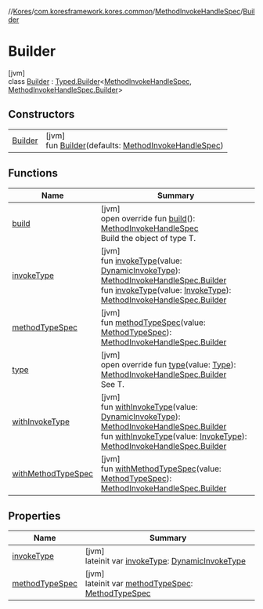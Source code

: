//[Kores](../../../../index.md)/[com.koresframework.kores.common](../../index.md)/[MethodInvokeHandleSpec](../index.md)/[Builder](index.md)

# Builder

[jvm]\
class [Builder](index.md) : [Typed.Builder](../../../com.koresframework.kores.base/-typed/-builder/index.md)<[MethodInvokeHandleSpec](../index.md), [MethodInvokeHandleSpec.Builder](index.md)>

## Constructors

| | |
|---|---|
| [Builder](-builder.md) | [jvm]<br>fun [Builder](-builder.md)(defaults: [MethodInvokeHandleSpec](../index.md)) |

## Functions

| Name | Summary |
|---|---|
| [build](build.md) | [jvm]<br>open override fun [build](build.md)(): [MethodInvokeHandleSpec](../index.md)<br>Build the object of type T. |
| [invokeType](invoke-type.md) | [jvm]<br>fun [invokeType](invoke-type.md)(value: [DynamicInvokeType](../../../com.koresframework.kores.base/-dynamic-invoke-type/index.md)): [MethodInvokeHandleSpec.Builder](index.md)<br>fun [invokeType](invoke-type.md)(value: [InvokeType](../../../com.koresframework.kores.base/-invoke-type/index.md)): [MethodInvokeHandleSpec.Builder](index.md) |
| [methodTypeSpec](method-type-spec.md) | [jvm]<br>fun [methodTypeSpec](method-type-spec.md)(value: [MethodTypeSpec](../../-method-type-spec/index.md)): [MethodInvokeHandleSpec.Builder](index.md) |
| [type](type.md) | [jvm]<br>open override fun [type](type.md)(value: [Type](https://docs.oracle.com/javase/8/docs/api/java/lang/reflect/Type.html)): [MethodInvokeHandleSpec.Builder](index.md)<br>See T. |
| [withInvokeType](with-invoke-type.md) | [jvm]<br>fun [withInvokeType](with-invoke-type.md)(value: [DynamicInvokeType](../../../com.koresframework.kores.base/-dynamic-invoke-type/index.md)): [MethodInvokeHandleSpec.Builder](index.md)<br>fun [withInvokeType](with-invoke-type.md)(value: [InvokeType](../../../com.koresframework.kores.base/-invoke-type/index.md)): [MethodInvokeHandleSpec.Builder](index.md) |
| [withMethodTypeSpec](with-method-type-spec.md) | [jvm]<br>fun [withMethodTypeSpec](with-method-type-spec.md)(value: [MethodTypeSpec](../../-method-type-spec/index.md)): [MethodInvokeHandleSpec.Builder](index.md) |

## Properties

| Name | Summary |
|---|---|
| [invokeType](invoke-type.md) | [jvm]<br>lateinit var [invokeType](invoke-type.md): [DynamicInvokeType](../../../com.koresframework.kores.base/-dynamic-invoke-type/index.md) |
| [methodTypeSpec](method-type-spec.md) | [jvm]<br>lateinit var [methodTypeSpec](method-type-spec.md): [MethodTypeSpec](../../-method-type-spec/index.md) |
